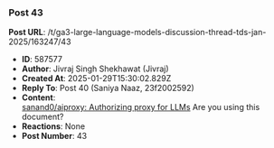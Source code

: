 ### Post 43
**Post URL**: /t/ga3-large-language-models-discussion-thread-tds-jan-2025/163247/43
- **ID**: 587577
- **Author**: Jivraj Singh Shekhawat (Jivraj)
- **Created At**: 2025-01-29T15:30:02.829Z
- **Reply To**: Post 40 (Saniya Naaz, 23f2002592)
- **Content**:  
  <a href="https://github.com/sanand0/aiproxy" rel="noopener nofollow ugc">sanand0/aiproxy: Authorizing proxy for LLMs</a>
Are you using this document?
- **Reactions**: None
- **Post Number**: 43

